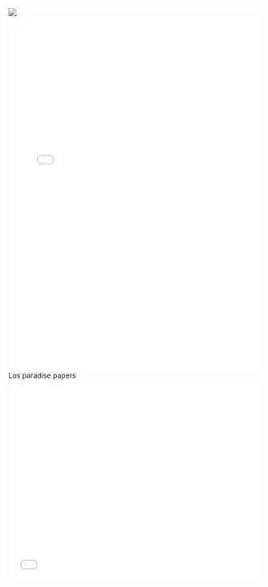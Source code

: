 <div>
 <El aborto en el mundo>
<div class='tableauPlaceholder' id='viz1540668681279' style='position: relative'><noscript><a href='#'><img alt=' ' src='https:&#47;&#47;public.tableau.com&#47;static&#47;images&#47;Le&#47;Legislacinabortosenelmundo&#47;DashboardAborto&#47;1_rss.png' style='border: none' /></a></noscript><object class='tableauViz'  style='display:none;'><param name='host_url' value='https%3A%2F%2Fpublic.tableau.com%2F' /> <param name='embed_code_version' value='3' /> <param name='site_root' value='' /><param name='name' value='Legislacinabortosenelmundo&#47;DashboardAborto' /><param name='tabs' value='no' /><param name='toolbar' value='yes' /><param name='static_image' value='https:&#47;&#47;public.tableau.com&#47;static&#47;images&#47;Le&#47;Legislacinabortosenelmundo&#47;DashboardAborto&#47;1.png' /> <param name='animate_transition' value='yes' /><param name='display_static_image' value='yes' /><param name='display_spinner' value='yes' /><param name='display_overlay' value='yes' /><param name='display_count' value='yes' /><param name='filter' value='publish=yes' /></object></div>                <script type='text/javascript'>                    var divElement = document.getElementById('viz1540668681279');                    var vizElement = divElement.getElementsByTagName('object')[0];                    vizElement.style.width='800px';vizElement.style.height='827px';                    var scriptElement = document.createElement('script');                    scriptElement.src = 'https://public.tableau.com/javascripts/api/viz_v1.js';                    vizElement.parentNode.insertBefore(scriptElement, vizElement);                </script>
</div>
<Los medios en Colombia no pagan>
<div>
<iframe id="datawrapper-chart-ClJOv" src="//datawrapper.dwcdn.net/ClJOv/1/" scrolling="no" frameborder="0" allowtransparency="true" style="width: 0; min-width: 100% !important;" height="708"></iframe><script type="text/javascript">if("undefined"==typeof window.datawrapper)window.datawrapper={};window.datawrapper["ClJOv"]={},window.datawrapper["ClJOv"].embedDeltas={"100":833,"200":758,"300":733,"400":733,"500":708,"700":708,"800":708,"900":708,"1000":708},window.datawrapper["ClJOv"].iframe=document.getElementById("datawrapper-chart-ClJOv"),window.datawrapper["ClJOv"].iframe.style.height=window.datawrapper["ClJOv"].embedDeltas[Math.min(1e3,Math.max(100*Math.floor(window.datawrapper["ClJOv"].iframe.offsetWidth/100),100))]+"px",window.addEventListener("message",function(a){if("undefined"!=typeof a.data["datawrapper-height"])for(var b in a.data["datawrapper-height"])if("ClJOv"==b)window.datawrapper["ClJOv"].iframe.style.height=a.data["datawrapper-height"][b]+"px"});</script>
 </div>
Los paradise papers
 <div>
  <iframe id="datawrapper-chart-UBzrE" src="//datawrapper.dwcdn.net/UBzrE/1/" scrolling="no" frameborder="0" allowtransparency="true" style="width: 0; min-width: 100% !important;" height="400"></iframe><script type="text/javascript">if("undefined"==typeof window.datawrapper)window.datawrapper={};window.datawrapper["UBzrE"]={},window.datawrapper["UBzrE"].embedDeltas={"100":525,"200":450,"300":425,"400":425,"500":400,"700":400,"800":400,"900":400,"1000":400},window.datawrapper["UBzrE"].iframe=document.getElementById("datawrapper-chart-UBzrE"),window.datawrapper["UBzrE"].iframe.style.height=window.datawrapper["UBzrE"].embedDeltas[Math.min(1e3,Math.max(100*Math.floor(window.datawrapper["UBzrE"].iframe.offsetWidth/100),100))]+"px",window.addEventListener("message",function(a){if("undefined"!=typeof a.data["datawrapper-height"])for(var b in a.data["datawrapper-height"])if("UBzrE"==b)window.datawrapper["UBzrE"].iframe.style.height=a.data["datawrapper-height"][b]+"px"});</script>
 </div>
